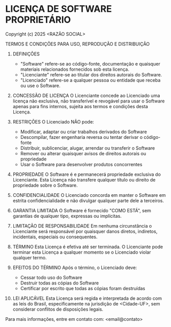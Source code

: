 # LICENÇA DE SOFTWARE PROPRIETÁRIO

Copyright (c) 2025 <RAZÃO SOCIAL\>

TERMOS E CONDIÇÕES PARA USO, REPRODUÇÃO E DISTRIBUIÇÃO

1. DEFINIÇÕES
   - "Software" refere-se ao código-fonte, documentação e quaisquer materiais relacionados fornecidos sob esta licença.
   - "Licenciante" refere-se ao titular dos direitos autorais do Software.
   - "Licenciado" refere-se a qualquer pessoa ou entidade que receba ou use o Software.

2. CONCESSÃO DE LICENÇA
   O Licenciante concede ao Licenciado uma licença não exclusiva, não transferível e revogável para usar o Software apenas para fins internos, sujeita aos termos e condições desta Licença.

3. RESTRIÇÕES
   O Licenciado NÃO pode:
   - Modificar, adaptar ou criar trabalhos derivados do Software
   - Descompilar, fazer engenharia reversa ou tentar derivar o código-fonte
   - Distribuir, sublicenciar, alugar, arrendar ou transferir o Software
   - Remover ou alterar quaisquer avisos de direitos autorais ou propriedade
   - Usar o Software para desenvolver produtos concorrentes

4. PROPRIEDADE
   O Software é e permanecerá propriedade exclusiva do Licenciante. Esta Licença não transfere qualquer título ou direito de propriedade sobre o Software.

5. CONFIDENCIALIDADE
   O Licenciado concorda em manter o Software em estrita confidencialidade e não divulgar qualquer parte dele a terceiros.

6. GARANTIA LIMITADA
   O Software é fornecido "COMO ESTÁ", sem garantias de qualquer tipo, expressas ou implícitas.

7. LIMITAÇÃO DE RESPONSABILIDADE
   Em nenhuma circunstância o Licenciante será responsável por quaisquer danos diretos, indiretos, incidentais, especiais ou consequentes.

8. TÉRMINO
   Esta Licença é efetiva até ser terminada. O Licenciante pode terminar esta Licença a qualquer momento se o Licenciado violar qualquer termo.

9. EFEITOS DO TÉRMINO
   Após o término, o Licenciado deve:
   - Cessar todo uso do Software
   - Destruir todas as cópias do Software
   - Certificar por escrito que todas as cópias foram destruídas

10. LEI APLICÁVEL
    Esta Licença será regida e interpretada de acordo com as leis do Brasil, especificamente na jurisdição de <Cidade-UF\>, sem considerar conflitos de disposições legais.

Para mais informações, entre em contato com: <email@contato\>
